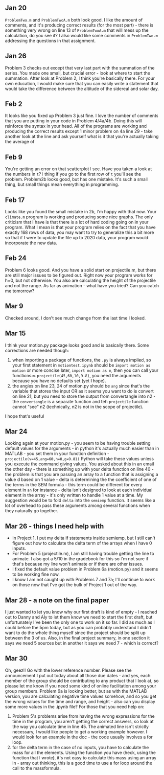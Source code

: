 ## Jan 20
`ProblemTwo.m` and `ProblemTwoA.m` both look good. I like the amount of comments, and it's producing correct results (for the most part) - there is something very wrong on line 13 of `ProblemTwoA.m` that will mess up the calculation, do you see it? I also would like some comments in `ProblemTwo.m` addressing the questions in that assignment.

## Jan 26
Problem 3 checks out except that very last part with the summation of the series. You made one small, but crucial error - look at where to start the summation. After look at Problem 2, I think you're basically there. For your own education, I would make sure that you can easily write a statement that would take the difference between the altitude of the sidereal and solar day.

## Feb 2
It looks like you fixed up Problem 3 just fine. I love the number of comments that you are putting in your code in Problem 4/4a/4b. Doing this will reinforce the syntax in your head. All of the programs are working and producing the correct results except 1 minor problem on 4a line 29 - take another look at the line and ask yourself what is it that you're actually taking the average of

## Feb 9
You're getting an error on that scatterplot I see. Have you taken a look at the numbers in `t`? I thing if you go to the first row of `t` you'll see the problem. Problem2b looks good, but has one mistake. It's such a small thing, but small things mean everything in programming.

## Feb 17
Looks like you found the small mistake in 2b, I'm happy with that now. Your `climate.m` program is working and producing some nice graphs. The only criticism that I have is that there is a lot of hard coding going on in your program. What I mean is that your program relies on the fact that you have exactly 168 rows of data, you may want to try to generalize this a bit more so that if I were to update the file up to 2020 data, your program would incorporate the new data.

## Feb 24
Problem 6 looks good. And you have a solid start on projectile.m, but there are still major issues to be figured out. Right now your program works for h=0, but not otherwise. You also are calculating the height of the projectile and not the range. As far as animation - what have you tried? Can you catch me tomorrow?

## Mar 9
Checked around, I don't see much change from the last time I looked.
## Mar 15
I think your motion.py package looks good and is basically there. Some corrections are needed though:
1) when importing a package of functions, the `.py` is always implied, so your first statement in `motiontest.ipynb` should be `import motion as motion` or more concise later, `import motion as m`, then you can call your functions `m.projectile(45,60,10,9.8)`, you need the arguments because you have no defaults set (yet I hope). 
2) the angles on line 23, 24 of motion.py should be `ang` since that's the variable that stores the input OR as it seems you want to do is convert on line 21, but you need to store the output from convertangle into n2 - the `convertangle` is a separate function and teh `projectile` function cannot "see" n2 (technically, n2 is not in the scope of projectile).

I hope that's useful

## Mar 24
Looking again at your motion.py - you seem to be having trouble setting default values for the arguments - in python it's actually much easier than in MATLAB - you set them in your function definition - `projectile(v=45,ang=60,h=0,g=9.81)` Python will take these values unless you execute the command giving values.
You asked about this in an email the other day - there is something up with your delta function on line 40 - the problem is that you are passing an array to a function that is assigning a value d based on 1 value - delta is determining the the coefficient of one of the terms in the SEM formula - this term could be different for every element in `an` for instance - delta isn't designed to look at each individual element in the array - it's only written to handle 1 value at a time. My suggestion would be to fold `delta` into the `semiemp` function. It seems like a lot of overhead to pass these arguments among several functions when they naturally go together.

## Mar 26 - things I need help with
- In Project 1, I put my delta if statements inside semiemp, but I still can't figure out how to calculate the delta term of the arrays when I have 0 inputs.
- For Problem 5 (projectile.m), I am still having trouble getting the line to animate. I also got a 5/10 in the gradebook for this so I'm not sure if that's because my line won't animate or if there are other issues.
- I fixed the default value problem in Problem 6a (motion.py) and it seems to be working fine now.
- I know I am not caught up with Problems 7 and 7a; I'll continue to work on those now that I've got the bulk of Project 1 out of the way.

## Mar 28 - a note on the final paper
I just wanted to let you know why our first draft is kind of empty - I reached out to Danny and Aly to let them know we need to start the first draft, but unfortunately I've been the only one to work on it so far. I did as much as I could before the 5pm today, but as you can probably understand I didn't want to do the whole thing myself since the project should be split up between the 3 of us.
Also, in the final project summary, in one section it says we need 5 sources but in another it says we need 7 - which is correct?

## Mar 30
Oh, geez!! Go with the lower reference number.
Please see the announcement I put out today about all those due dates - and yes, each member of the group should be contributing to any product that I look at, so please let me know if you need some kind of online facilitation among your group members. 
Problem 6a is looking better, but as with the MATLAB version, you are calculating negative time values somehow, and so you get the wrong values for the time and range, and height - also can you display some more values in the .ipynb file?
For those that you need help on:
1) Problem 5's problems arise from having the wrong expressions for the time in the program, you aren't getting the correct answers, so look at the way you calculate time in line 45. The animated line isn't strictly necessary, I would like people to get a working example however. I would look for an example in the doc - the code usually involves a for loop.
2) for the delta term in the case of no inputs, you have to calculate the mass for all the elements. Using the function you have (heck, using the function that I wrote), it's not easy to calculate this mass using an array in - array out thinking, this is a good time to use a for loop around the call to the massformula.

